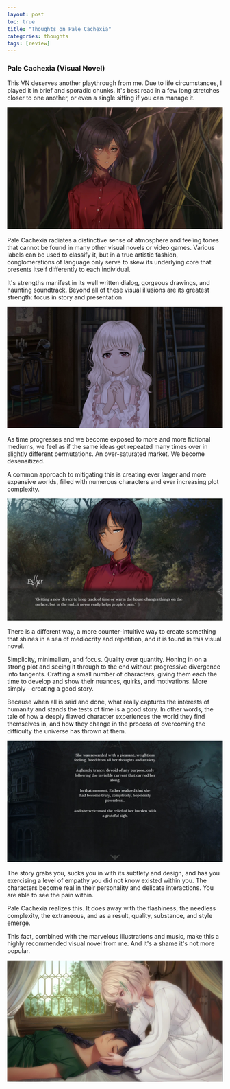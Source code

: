 ```yaml
---
layout: post
toc: true
title: "Thoughts on Pale Cachexia"
categories: thoughts
tags: [review]
---
```


### Pale Cachexia (Visual Novel)

This VN deserves another playthrough from me. Due to life circumstances, I played it in brief and sporadic chunks. It's best read in a few long stretches closer to one another, or even a single sitting if you can manage it.


<p align="center">
  <img src="/img/pale_cachexia_review/pale_c4.jpg" />
</p>

Pale Cachexia radiates a distinctive sense of atmosphere and feeling tones that cannot be found in many other visual novels or video games. Various labels can be used to classify it, but in a true artistic fashion, conglomerations of language only serve to skew its underlying core that presents itself differently to each individual.

It's strengths manifest in its well written dialog, gorgeous drawings, and haunting soundtrack. Beyond all of these visual illusions are its greatest strength: focus in story and presentation.

<p align="center">
  <img src="/img/pale_cachexia_review/pale_c3.jpg" />
</p>

As time progresses and we become exposed to more and more fictional mediums, we feel as if the same ideas get repeated many times over in slightly different permutations. An over-saturated market. We become desensitized.

A common approach to mitigating this is creating ever larger and more expansive worlds, filled with numerous characters and ever increasing plot complexity.

<p align="center">
  <img src="/img/pale_cachexia_review/pale_c2.jpg" />
</p>

There is a different way, a more counter-intuitive way to create something that shines in a sea of mediocrity and repetition, and it is found in this visual novel.

Simplicity, minimalism, and focus. Quality over quantity. Honing in on a strong plot and seeing it through to the end without progressive divergence into tangents. Crafting a small number of characters, giving them each the time to develop and show their nuances, quirks, and motivations. More simply - creating a good story.

Because when all is said and done, what really captures the interests of humanity and stands the tests of time is a good story. In other words, the tale of how a deeply flawed character experiences the world they find themselves in, and how they change in the process of overcoming the difficulty the universe has thrown at them.

<p align="center">
  <img src="/img/pale_cachexia_review/pale_c5.jpg" />
</p>

The story grabs you, sucks you in with its subtlety and design, and has you exercising a level of empathy you did not know existed within you. The characters become real in their personality and delicate interactions. You are able to see the pain within.

Pale Cachexia realizes this. It does away with the flashiness, the needless complexity, the extraneous, and as a result, quality, substance, and style emerge.

This fact, combined with the marvelous illustrations and music, make this a highly recommended visual novel from me. And it's a shame it's not more popular.

<p align="center">
  <img src="/img/pale_cachexia_review/pale_c1.jpg" />
</p>

